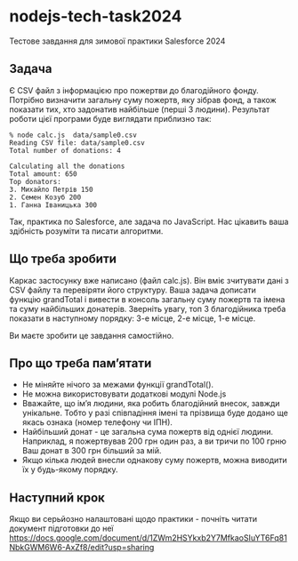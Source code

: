 # nodejs-tech-task2024
Тестове завдання для зимової практики Salesforce 2024

## Задача
Є CSV файл з інформацією про пожертви до благодійного фонду. Потрібно визначити загальну суму пожертв, яку зібрав фонд, а також показати тих, хто задонатив найбільше (перші 3 людини).
Результат роботи цієї програми буде виглядати приблизно так:

    % node calc.js  data/sample0.csv
    Reading CSV file: data/sample0.csv
    Total number of donations: 4
    
    Calculating all the donations
    Total amount: 650
    Top donators:
    3. Михайло Петрів 150
    2. Семен Козуб 200
    1. Ганна Іваницька 300

Так, практика по Salesforce, але задача по JavaScript. Нас цікавить ваша здібність розуміти та писати алгоритми.

## Що треба зробити
Каркас застосунку вже написано (файл calc.js). Він вміє зчитувати дані з CSV файлу та перевіряти його структуру. Ваша задача дописати функцію grandTotal і вивести в консоль загальну суму пожертв та імена та суму найбільших донатерів. Зверніть увагу, топ 3 благодійника треба показати в наступному порядку: 3-е місце, 2-е місце, 1-е місце.

Ви маєте зробити це завдання самостійно.

## Про що треба памʼятати
- Не міняйте нічого за межами функції grandTotal().
- Не можна використовувати додаткові модулі Node.js
- Вважайте, що імʼя людини, яка робить благодійний внесок, завжди унікальне. Тобто у разі співпадіння імені та прізвища буде додано ще якась ознака (номер телефону чи ІПН).
- Найбільший донат - це загальна сума пожертв від однієї людини. Наприклад, я пожертвував 200 грн один раз, а ви тричи по 100 грню Ваш донат в 300 грн більший за мій.
- Якщо кілька людей внесли однакову суму пожертв, можна виводити їх у будь-якому порядку.

## Наступний крок
Якщо ви серьйозно налаштовані щодо практики - почніть читати документ підготовки до неї https://docs.google.com/document/d/1ZWm2HSYkxb2Y7MfkaoSIuYT6Fq81NbkGWM6W6-AxZf8/edit?usp=sharing
